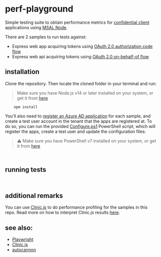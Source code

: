 # perf-playground

Simple testing suite to obtain performance metrics for [confidential client](https://learn.microsoft.com/azure/active-directory/develop/msal-client-applications) applications using [MSAL Node](https://github.com/AzureAD/microsoft-authentication-library-for-js/tree/dev/lib/msal-node).

There are 2 samples to run tests against:

* Express web app acquiring tokens using [OAuth 2.0 authorization code flow](https://learn.microsoft.com/azure/active-directory/develop/v2-oauth2-auth-code-flow)
* Express web api acquiring tokens using [OAuth 2.0 on-behalf-of flow](https://learn.microsoft.com/azure/active-directory/develop/v2-oauth2-on-behalf-of-flow)

## installation

Clone the repository. Then locate the cloned folder in your terminal and run:

> Make sure you have Node.js v14 or later installed on your system, or get it from [here](https://nodejs.org)

```console
    npm install
```

You'll also need to [register an Azure AD application](https://learn.microsoft.com/azure/active-directory/develop/quickstart-register-app) for each sample, and create a test user account in the tenant that the apps are registered at. To do so, you can run the provided [Configure.ps1]() PowerShell script, which will register the apps, create a test user and update the configuration files:

> :warning: Make sure you have PowerShell v7 installed on your system, or get it from [here](https://learn.microsoft.com/powershell/scripting/install/installing-powershell-on-windows?view=powershell-7.3)

```console
    
```

## running tests

```console

```

```console

```

## additional remarks

You can use [Clinic.js]() to do performance profiling for the samples in this repo. Read more on how to interpret Clinic.js results [here]().

## see also:

* [Playwright](https://playwright.dev/)
* [Clinic.js](https://clinicjs.org/)
* [autocannon](https://github.com/mcollina/autocannon)
